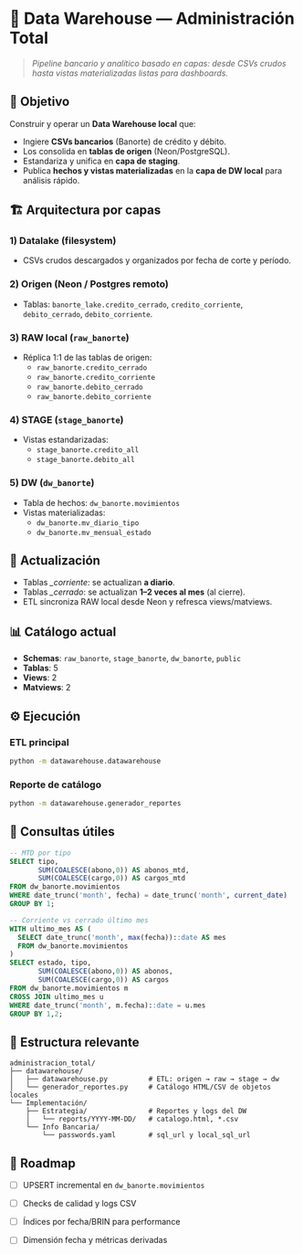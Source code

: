 # 💾 Data Warehouse — Administración Total

> *Pipeline bancario y analítico basado en capas: desde CSVs crudos hasta vistas materializadas listas para dashboards.*

## 🎯 Objetivo

Construir y operar un **Data Warehouse local** que:
- Ingiere **CSVs bancarios** (Banorte) de crédito y débito.
- Los consolida en **tablas de origen** (Neon/PostgreSQL).
- Estandariza y unifica en **capa de staging**.
- Publica **hechos y vistas materializadas** en la **capa de DW local** para análisis rápido.

## 🏗️ Arquitectura por capas

### 1) Datalake (filesystem)
- CSVs crudos descargados y organizados por fecha de corte y período.

### 2) Origen (Neon / Postgres remoto)
- Tablas: `banorte_lake.credito_cerrado`, `credito_corriente`, `debito_cerrado`, `debito_corriente`.

### 3) RAW local (`raw_banorte`)
- Réplica 1:1 de las tablas de origen:
  - `raw_banorte.credito_cerrado`
  - `raw_banorte.credito_corriente`
  - `raw_banorte.debito_cerrado`
  - `raw_banorte.debito_corriente`

### 4) STAGE (`stage_banorte`)
- Vistas estandarizadas:
  - `stage_banorte.credito_all`
  - `stage_banorte.debito_all`

### 5) DW (`dw_banorte`)
- Tabla de hechos: `dw_banorte.movimientos`
- Vistas materializadas:
  - `dw_banorte.mv_diario_tipo`
  - `dw_banorte.mv_mensual_estado`

## 🚦 Actualización

- Tablas *_corriente*: se actualizan **a diario**.
- Tablas *_cerrado*: se actualizan **1–2 veces al mes** (al cierre).
- ETL sincroniza RAW local desde Neon y refresca views/matviews.

## 📊 Catálogo actual

- **Schemas**: `raw_banorte`, `stage_banorte`, `dw_banorte`, `public`
- **Tablas**: 5
- **Views**: 2
- **Matviews**: 2

## ⚙️ Ejecución

### ETL principal
```bash
python -m datawarehouse.datawarehouse
```

### Reporte de catálogo
```bash
python -m datawarehouse.generador_reportes
```

## 🔎 Consultas útiles

```sql
-- MTD por tipo
SELECT tipo,
       SUM(COALESCE(abono,0)) AS abonos_mtd,
       SUM(COALESCE(cargo,0)) AS cargos_mtd
FROM dw_banorte.movimientos
WHERE date_trunc('month', fecha) = date_trunc('month', current_date)
GROUP BY 1;

-- Corriente vs cerrado último mes
WITH ultimo_mes AS (
  SELECT date_trunc('month', max(fecha))::date AS mes
  FROM dw_banorte.movimientos
)
SELECT estado, tipo,
       SUM(COALESCE(abono,0)) AS abonos,
       SUM(COALESCE(cargo,0)) AS cargos
FROM dw_banorte.movimientos m
CROSS JOIN ultimo_mes u
WHERE date_trunc('month', m.fecha)::date = u.mes
GROUP BY 1,2;
```

## 📁 Estructura relevante

```
administracion_total/
├── datawarehouse/
│   ├── datawarehouse.py          # ETL: origen → raw → stage → dw
│   └── generador_reportes.py     # Catálogo HTML/CSV de objetos locales
└── Implementación/
    ├── Estrategia/               # Reportes y logs del DW
    │   └── reports/YYYY-MM-DD/   # catalogo.html, *.csv
    └── Info Bancaria/
        └── passwords.yaml        # sql_url y local_sql_url
```

## 🧭 Roadmap

- [ ] UPSERT incremental en `dw_banorte.movimientos`
- [ ] Checks de calidad y logs CSV
- [ ] Índices por fecha/BRIN para performance
- [ ] Dimensión fecha y métricas derivadas

